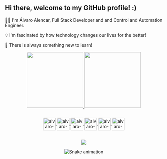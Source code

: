 ## Hi there, welcome to my GitHub profile! :)

🧑‍💻 I'm Álvaro Alencar, Full Stack Developer and and Control and Automation Engineer.

💡 I'm fascinated by how technology changes our lives for the better!

🧠 There is always something new to learn!

<div align="center">
    <a href="https://github.com/alvaroallencar">
    <img height="180em" src="https://github-readme-stats-sigma-five.vercel.app/api?username=alvaroallencar&show_icons=true&theme=tokyonight&include_all_commits=true&count_private=true" />
    <img height="180em" src="https://github-readme-stats-sigma-five.vercel.app/api/top-langs/?username=alvaroallencar&layout=compact&langs_count=8&theme=tokyonight&count_private=true"/>           
</div>  

##
  
<div style="display: inline_block" align="center">
    <img width="40px" alt="alvaro-javascript" align="center" src="https://cdn.jsdelivr.net/gh/devicons/devicon/icons/javascript/javascript-plain.svg" />
    <img width="40px" alt="alvaro-typescript" align="center" src="https://cdn.jsdelivr.net/gh/devicons/devicon/icons/typescript/typescript-plain.svg" />
    <img width="40px" alt="alvaro-react" align="center" src="https://cdn.jsdelivr.net/gh/devicons/devicon/icons/react/react-original.svg" />
    <img width="40px" alt="alvaro-html" align="center" src="https://cdn.jsdelivr.net/gh/devicons/devicon/icons/html5/html5-plain-wordmark.svg" />
    <img width="40px" alt="alvaro-css" align="center" src="https://cdn.jsdelivr.net/gh/devicons/devicon/icons/css3/css3-plain-wordmark.svg" />
    <img width="40px" alt="alvaro-python" align="center" src="https://cdn.jsdelivr.net/gh/devicons/devicon/icons/python/python-original.svg" />
          
</div>

##
  
<div style="display: inline_block" align="center">
    <a href="https://www.linkedin.com/in/alvaro-romario-cavalcante-alencar/" target="_blank"><img src="https://img.shields.io/badge/LinkedIn-0077B5?style=for-the-badge&logo=linkedin&logoColor=white" target="_blank"></a>
  
 ![Snake animation](https://github.com/alvaroallencar/alvaroallencar/blob/output/github-contribution-grid-snake.svg)
</div>
